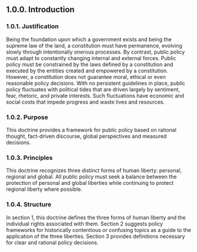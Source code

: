 ## 1.0.0. Introduction

### 1.0.1. Justification
Being the foundation upon which a government exists and being the supreme law of the land, a constitution must have permanence, evolving slowly through intentionally onerous processes.  By contrast, public policy must adapt to constantly changing internal and external forces.  Public policy must be constrained by the laws defined by a constitution and executed by the entities created and empowered by a constitution.  However, a constitution does not guarantee moral, ethical or even reasonable policy decisions.  With no persistent guidelines in place, public policy fluctuates with political tides that are driven largely by sentiment, fear, rhetoric, and private interests.  Such fluctuations have economic and social costs that impede progress and waste lives and resources.

### 1.0.2. Purpose
This doctrine provides a framework for public policy based on rational thought, fact-driven discourse, global perspectives and measured decisions.  

### 1.0.3. Principles
This doctrine recognizes three distinct forms of human liberty: personal, regional and global.  All public policy must seek a balance between the protection of personal and global liberties while continuing to protect regional liberty where possible.  

### 1.0.4. Structure
In section 1, this doctrine defines the three forms of human liberty and the individual rights associated with them.  Section 2 suggests policy frameworks for historically contentious or confusing topics as a guide to the application of the three liberties.  Section 3 provides definitions necessary for clear and rational policy decisions.  